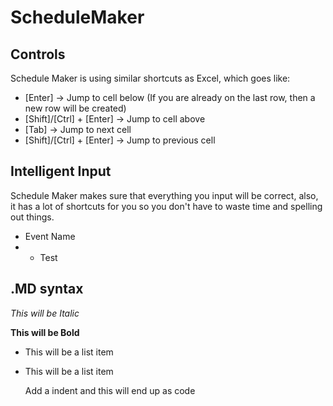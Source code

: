 # ScheduleMaker

Controls
--------------
Schedule Maker is using similar shortcuts as Excel, which goes like:
- [Enter] -> Jump to cell below (If you are already on the last row, then a new row will be created)
- [Shift]/[Ctrl] + [Enter] -> Jump to cell above
- [Tab] -> Jump to next cell
- [Shift]/[Ctrl] + [Enter] -> Jump to previous cell

Intelligent Input
--------------
Schedule Maker makes sure that everything you input will be correct, also, it has a lot of shortcuts for you so you don't have to waste time and spelling out things.
- Event Name
- - Test

.MD syntax
--------------


*This will be Italic*

**This will be Bold**

- This will be a list item
- This will be a list item

    Add a indent and this will end up as code